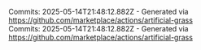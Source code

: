 Commits: 2025-05-14T21:48:12.882Z - Generated via https://github.com/marketplace/actions/artificial-grass
<br>
Commits: 2025-05-14T21:48:12.882Z - Generated via https://github.com/marketplace/actions/artificial-grass
<br>

